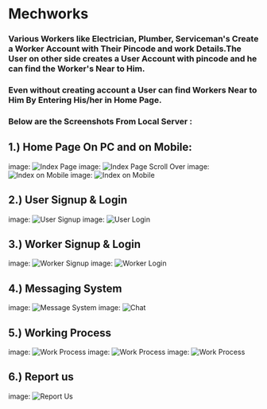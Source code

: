 # Mechworks

### Various Workers like Electrician, Plumber, Serviceman's Create a Worker Account with Their Pincode and work Details.The User on other side creates a User Account with pincode and he can find the Worker's Near to Him.

### Even without creating account a User can find Workers Near to Him By Entering His/her in Home Page.

### Below are the Screenshots From Local Server : 

## 1.) Home Page On PC and on Mobile:
image: ![Index Page](MechworksImages/Index01.png)
image: ![Index  Page Scroll Over](MechworksImages/Index02.png)
image: ![Index on Mobile](MechworksImages/IndexMobile01.png)
image: ![Index on Mobile](MechworksImages/IndexMobile02.png)

## 2.) User Signup & Login
image: ![User Signup](MechworksImages/UserSignup.png)
image: ![User Login](MechworksImages/UserLogin.png)

## 3.) Worker Signup & Login
image: ![Worker Signup](MechworksImages/WorkerSignup01.png)
image: ![Worker Login](MechworksImages/WorkerLogin.png)

## 4.) Messaging System
image: ![Message System](MechworksImages/MessageSystem01.png)
image: ![Chat](MechworksImages/Chat.png)

## 5.) Working Process
image: ![Work Process](MechworksImages/Work01.png)
image: ![Work Process](MechworksImages/Work02.png)
image: ![Work Process](MechworksImages/Work03.png)

## 6.) Report us
image: ![Report Us](MechworksImages/ReportUs.png)
